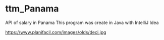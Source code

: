 # ttm_Panama
API of salary in Panama 
This program was create in Java with IntelliJ Idea

https://www.planifacil.com/images/olds/deci.jpg
